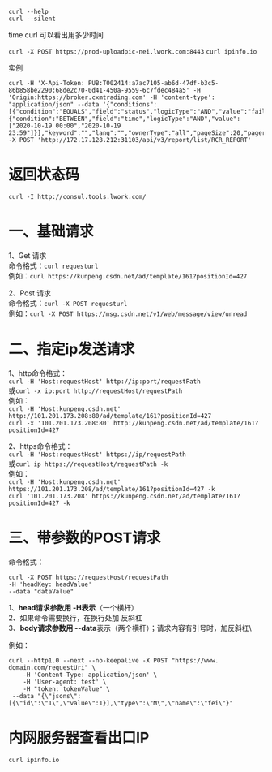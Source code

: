 ```
curl --help
curl --silent
```
time curl 可以看出用多少时间

`curl -X POST https://prod-uploadpic-nei.lwork.com:8443`
`curl ipinfo.io`


实例
```
curl -H 'X-Api-Token: PUB:T002414:a7ac7105-ab6d-47df-b3c5-86b858be2290:68de2c70-0d41-450a-9559-6c7fdec484a5' -H 'Origin:https://broker.cxmtrading.com' -H 'content-type': "application/json" --data '{"conditions":[{"condition":"EQUALS","field":"status","logicType":"AND","value":"failed"},{"condition":"BETWEEN","field":"time","logicType":"AND","value":["2020-10-19 00:00","2020-10-19 23:59"]}],"keyword":"","lang":"","ownerType":"all","pageSize":20,"pager":1,"reportId":"","serverId":"3329","sortingColumn":"","sortingDirection":"","userId":6452}' -X POST 'http://172.17.128.212:31103/api/v3/report/list/RCR_REPORT'
```
# 返回状态码
`curl -I http://consul.tools.lwork.com/` 
# 
# 一、基础请求  
1、Get 请求  
命令格式：`curl requesturl`  
例如：`curl https://kunpeng.csdn.net/ad/template/161?positionId=427`

2、Post 请求  
命令格式：`curl -X POST requesturl`  
例如：`curl -X POST https://msg.csdn.net/v1/web/message/view/unread`

# 二、指定ip发送请求  
1、http命令格式：  
`curl -H 'Host:requestHost' http://ip:port/requestPath`  
或`curl -x ip:port http://requestHost/requestPath`  
例如：  
`curl -H 'Host:kunpeng.csdn.net' http://101.201.173.208:80/ad/template/161?positionId=427`  
`curl -x '101.201.173.208:80' http://kunpeng.csdn.net/ad/template/161?positionId=427`

2、https命令格式：  
`curl -H 'Host:requestHost' https://ip/requestPath`  
或`curl ip https://requestHost/requestPath -k`  
例如：  
`curl -H 'Host:kunpeng.csdn.net' https://101.201.173.208/ad/template/161?positionId=427 -k`  
`curl '101.201.173.208' https://kunpeng.csdn.net/ad/template/161?positionId=427 -k`
# 三、带参数的POST请求  
命令格式：

```
curl -X POST https://requestHost/requestPath 
-H 'headKey: headValue'
--data "dataValue"
```

1、**head请求参数用 -H表示**（一个横杆）  
2、如果命令需要换行，在换行处加 反斜杠  
3、**body请求参数用 --data**表示（两个横杆）；请求内容有引号时，加反斜杠\\

例如：

```
curl --http1.0 --next --no-keepalive -X POST "https://www. domain.com/requestUri" \
    -H 'Content-Type: application/json' \
    -H 'User-agent: test' \
    -H "token: tokenValue" \
 --data "{\"jsons\":[{\"id\":\"1\",\"value\":1}],\"type\":\"M\",\"name\":\"fei\"}"
```
# 内网服务器查看出口IP
`curl ipinfo.io`